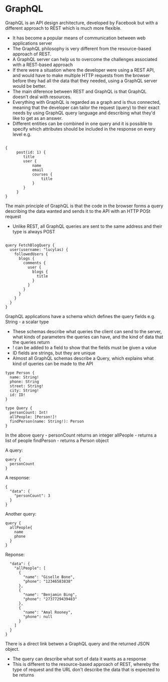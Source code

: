 # GraphQL

GraphQL is an API design architecture, developed by Facebook but with a different approach to REST which is
much more flexible.
* It has become a popular means of communication between web applications server
* The GraphQL philosophy is very different from the resource-based approach of REST.
* A GraphQL server can help us to overcome the challenges associated with a REST-based approach
* If there were a situation where the developer were using a REST API, and would have
to make multiple HTTP requests from the browser before they had all the data that they 
needed, using a GraphQL server would be better.
* The main diference between REST and GraphQL is that GraphQL doesn't deal with resources.
* Everything with GraphQL is regarded as a graph and is thus connected, meaning that the developer
can tailor the request (query) to their exact needs by using GraphQL query language and 
describing what they'd like to get as an answer.
* Different entities can be combined in one query and it is possible to specify which attributes
should be included in the response on every level e.g.

```

{
     post(id: 1) {
        title
        user {
            name
            email
            courses {
                title
            }
        }
     }
}
```


The main principle of GraphQL is that the code in the browser forms a query describing the 
data wanted and sends it to the API with an HTTP POSt request
* Unlike REST, all GraphQL queries are sent to the same address and their type is always POST

```

query FetchBlogQuery {
  user(username: "lucylas) {
    followedUsers {
      blogs {
        comments {
          user {
            blogs {
              title
            }
          }
        }
      }
    }
  }
}

```


GraphQL applications have a schema which defines the query fields e.g. String - a scalar type
* These schemas describe what queries the client can send to the server, what kinds of parameters
the queries can have, and the kind of data that the queries return
* ! can be added to a field to show that the fields must be given a value
* ID fields are strings, but they are unique
* Almost all GraphQL schemas describe a Query, which explains what kind of queries can be made to the 
API
```
type Person {
  name: String!
  phone: String
  street: String!
  city: String!
  id: ID! 
}

type Query {
  personCount: Int!
  allPeople: [Person!]!
  findPerson(name: String!): Person
}
```

In the above query - personCount returns an integer
allPeople - returns a list of people
findPerson - returns a Person object


A query:
```
query {
  personCount
}
```

A response:
```
{
  "data": {
    "personCount": 3
  }
}
```

Another query:
```
query {
  allPeople{
    name
    phone
  }
}
```

Reponse:
```
  "data": {
    "allPeople": [
      {
        "name": "Giselle Bone",
        "phone": "12346583838"
      },
      {
        "name": "Benjamin Bing",
        "phone": "2737729439483"
      },
      {
        "name": "Amal Rooney",
        "phone": null
      }
    ]
  }
}
```

There is a direct link betwen a GraphQL query and the returned JSON object.
* The query can describe what sort of data it wants as a response
* This is different to the resource-based approach of REST, whereby the type of request and the URL
don't describe the data that is expected to be returns
